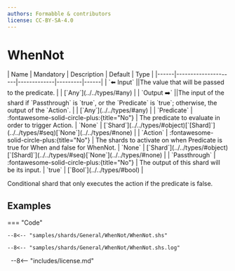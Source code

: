 ```yaml
---
authors: Formabble & contributors
license: CC-BY-SA-4.0
---
```



# WhenNot

<div class="sh-parameters" markdown="1">
| Name | Mandatory | Description | Default | Type |
|------|---------------------|-------------|---------|------|
| `⬅️ Input` ||The value that will be passed to the predicate. | | [`Any`](../../types/#any) |
| `Output ➡️` ||The input of the shard if `Passthrough` is `true`, or the `Predicate` is `true`; otherwise, the output of the `Action`. | | [`Any`](../../types/#any) |
| `Predicate` | :fontawesome-solid-circle-plus:{title="No"}  | The predicate to evaluate in order to trigger Action. | `None` | [`Shard`](../../types/#object)[`[Shard]`](../../types/#seq)[`None`](../../types/#none) |
| `Action` | :fontawesome-solid-circle-plus:{title="No"}  | The shards to activate on when Predicate is true for When and false for WhenNot. | `None` | [`Shard`](../../types/#object)[`[Shard]`](../../types/#seq)[`None`](../../types/#none) |
| `Passthrough` | :fontawesome-solid-circle-plus:{title="No"}  | The output of this shard will be its input. | `true` | [`Bool`](../../types/#bool) |

</div>

Conditional shard that only executes the action if the predicate is false.

## Examples

=== "Code"

  ```x86asm linenums="1"
  --8<-- "samples/shards/General/WhenNot/WhenNot.shs"
  ```

  ```
  --8<-- "samples/shards/General/WhenNot/WhenNot.shs.log"
  ```
&nbsp;
--8<-- "includes/license.md"

